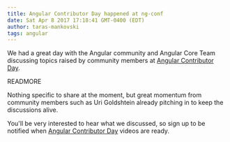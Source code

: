 ```yaml
---
title: Angular Contributor Day happened at ng-conf
date: Sat Apr 8 2017 17:18:41 GMT-0400 (EDT)
author: taras-mankovski
tags: angular
---
```

We had a great day with the Angular community and Angular Core Team discussing topics raised by community members at [Angular Contributor Day](/contributor-days/angular). 

READMORE

Nothing specific to share at the moment, but great momentum from community members such as Uri Goldshtein already pitching in to keep the discussions alive. 

You'll be very interested to hear what we discussed, so sign up to be notified when [Angular Contributor Day](/contributor-days/angular) videos are ready.